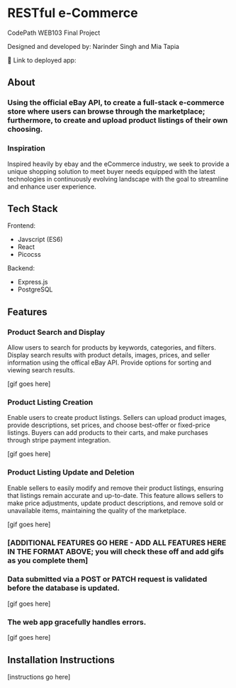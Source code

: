 # RESTful e-Commerce 

CodePath WEB103 Final Project

Designed and developed by: Narinder Singh and Mia Tapia

🔗 Link to deployed app:

## About

### Using the official eBay API, to create a full-stack e-commerce store where users can browse through the marketplace; furthermore, to create and upload product listings of their own choosing. 

### Inspiration

Inspired heavily by ebay and the eCommerce industry, we seek to provide a unique shopping solution to meet buyer needs equipped with the latest technologies in continuously evolving landscape with the goal to streamline and enhance user experience.

## Tech Stack

Frontend: 
- Javscript (ES6)
- React
- Picocss

Backend:
- Express.js
- PostgreSQL 

## Features

### Product Search and Display

  Allow users to search for products by keywords, categories, and filters. Display search results with product details, images, prices, and seller information using the offical eBay API. Provide options for sorting and viewing search results.

[gif goes here]

### Product Listing Creation

Enable users to create product listings. Sellers can upload product images, provide descriptions, set prices, and choose best-offer or fixed-price listings. Buyers can add products to their carts, and make purchases through stripe payment integration. 

[gif goes here]

### Product Listing Update and Deletion 

Enable sellers to easily modify and remove their product listings, ensuring that listings remain accurate and up-to-date. This feature allows sellers to make price adjustments, update product descriptions, and remove sold or unavailable items, maintaining the quality of the marketplace.

[gif goes here]

### [ADDITIONAL FEATURES GO HERE - ADD ALL FEATURES HERE IN THE FORMAT ABOVE; you will check these off and add gifs as you complete them]

### Data submitted via a POST or PATCH request is validated before the database is updated.

[gif goes here]

### The web app gracefully handles errors.


[gif goes here]

## Installation Instructions

[instructions go here]
